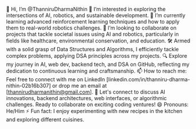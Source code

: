 👋 Hi, I’m @ThanniruDharmaNithin
👀 I’m interested in exploring the intersections of AI, robotics, and sustainable development.
🌱 I’m currently learning advanced reinforcement learning techniques and how to apply them to real-world robotics challenges.
💞️ I’m looking to collaborate on projects that tackle societal issues using AI and robotics, particularly in fields like healthcare, environmental conservation, and education.
🛠️ Armed with a solid grasp of Data Structures and Algorithms, I efficiently tackle complex problems, applying DSA principles across my projects.
🔍 Explore my journey in AI, web dev, backend tech, and DSA on GitHub, reflecting my dedication to continuous learning and craftsmanship.
📫 How to reach me: Feel free to connect with me on LinkedIn [linkedin.com/in/thanniru-dharma-nithin-02b16b307] or drop me an email at [thannirudharmanithin@gmail.com].
🌱 Let's connect to discuss AI innovations, backend architectures, web interfaces, or algorithmic challenges.  Ready to collaborate on exciting coding ventures!
😄 Pronouns: He/Him
⚡ Fun fact: I enjoy experimenting with new recipes in the kitchen and exploring different cuisines.
